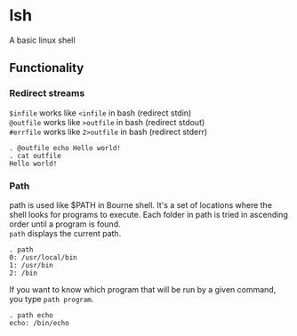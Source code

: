 # lsh
A basic linux shell

## Functionality

### Redirect streams
`$infile` works like `<infile` in bash (redirect stdin)  
`@outfile` works like `>outfile` in bash (redirect stdout)  
`#errfile` works like `2>outfile` in bash (redirect stderr)
```
. @outfile echo Hello world!
. cat outfile 
Hello world!
```

### Path
path is used like $PATH in Bourne shell. It's a set of locations where the shell looks for programs to execute.  Each folder in path is tried in ascending order until a program is found.  
`path` displays the current path.
```
. path
0: /usr/local/bin
1: /usr/bin
2: /bin
```
If you want to know which program that will be run by a given command, you type `path program`.
```
. path echo
echo: /bin/echo
```

